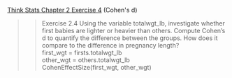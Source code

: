 [Think Stats Chapter 2 Exercise 4](http://greenteapress.com/thinkstats2/html/thinkstats2003.html#toc24) (Cohen's d)

>> Exercise 2.4 Using the variable totalwgt_lb, investigate whether first babies are lighter or heavier than others. Compute Cohen’s d to quantify the difference between the groups. How does it compare to the difference in pregnancy length?    
>> first_wgt = firsts.totalwgt_lb  
>> other_wgt = others.totalwgt_lb  
>> CohenEffectSize(first_wgt, other_wgt)  
